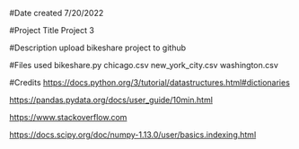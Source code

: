 #Date created
7/20/2022

#Project Title
Project 3

#Description
upload bikeshare project to github

#Files used
bikeshare.py
chicago.csv
new_york_city.csv
washington.csv

#Credits
https://docs.python.org/3/tutorial/datastructures.html#dictionaries

https://pandas.pydata.org/docs/user_guide/10min.html

https://www.stackoverflow.com

https://docs.scipy.org/doc/numpy-1.13.0/user/basics.indexing.html

